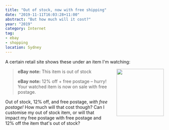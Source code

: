 ```yaml
---
title: "Out of stock, now with free shipping"
date: "2019-11-11T16:03:28+11:00"
abstract: "But how much will it cost?"
year: "2019"
category: Internet
tag:
- ebay
- shopping
location: Sydney
---
```

A certain retail site shows these under an item I'm watching:

<p><img src="https://rubenerd.com/files/2019/ebay-out-of-stock.jpg" alt="" style="width:150px; float:right; margin:0 0 1em 2em" /></p>

> **eBay note:** This item is out of stock
>  
> **eBay note:** 12% off + free postage – hurry! Your watched item is now on sale with free postage.

Out of stock, 12% off, and free postage, *with free postage!* How much will that cost though? Can I customise my out of stock item, or will that impact my free postage with free postage and 12% off the item that's out of stock?
